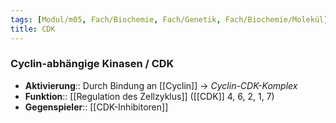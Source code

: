 ```yaml
---
tags: [Modul/m05, Fach/Biochemie, Fach/Genetik, Fach/Biochemie/Molekül]
title: CDK
---
```

### Cyclin-abhängige Kinasen / CDK
- **Aktivierung**:: Durch Bindung an [[Cyclin]] → *Cyclin-CDK-Komplex*
- **Funktion**:: [[Regulation des Zellzyklus]] ([[CDK]] 4, 6, 2, 1, 7)
- **Gegenspieler**:: [[CDK-Inhibitoren]]